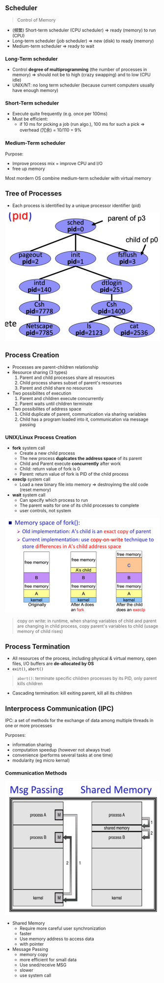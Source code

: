 ## Scheduler

> Control of Memory

- (頻繁) Short-term scheduler (CPU scheduler) => ready (memory) to run (CPU)
- Long-term scheduler (job scheduler) => new (disk) to ready (memory)
- Medium-term scheduler => ready to wait

### Long-Term scheduler

- Control **degree of multiprogramming** (the number of processes in memory) => should not be to high (crazy swapping) and to low (CPU idle)
- UNIX/NT: no long term scheduler (because current computers usually have enough memory)

### Short-Term scheduler

- Execute quite frequently (e.g. once per 100ms)
- Must be efficient:
  - if 10 ms for picking a job (run algo.), 100 ms for such a pick => overhead (冗余) = 10/110 = 9%

### Medium-Term scheduler

Purpose:

- Improve process mix = improve CPU and I/O
- free up memory

Most mordern OS combine medium-term scheduler with virtual memory

## Tree of Processes

- Each process is identified by a unique processor identifier (pid)

![Tree of Processes](../images/tree-of-processes.png)

## Process Creation

- Processes are parent-children relationship
- Resource sharing (3 types)
  1. Parent and child processes share all resources
  2. Child process shares subset of parent's resources
  3. Parent and child share no resources
- Two possibilites of execution
  1. Parent and children execute concurrently
  2. Parent waits until children terminate
- Two possibilites of address space
  1. Child duplicate of parent, communication via sharing variables
  2. Child has a program loaded into it, communication via message passing

### UNIX/Linux Process Creation

- **fork** system call
  - Create a new child process
  - The new process **duplcates the address space** of its parent
  - Child and Parent execute **concurrently** after work
  - Child: return value of fork is 0
  - Parent: return value of fork is PID of the child process
- **execlp** system call
  - Load a new binary file into memory => destroyinng the old code (reset memory)
- **wait** system call
  - Can specify which process to run
  - The parent waits for one of its child processes to complete
  - user controls, not system

![Linux fork process](../images/linux-fork-process.png)

> copy on write: in runtime, when sharing variables of child and parent are changing in child process, copy parent's variables to child (usage memory of child rises)

## Process Termination

- All resources of the process, including physical & virtual memory, open files, I/O buffers are **de-allocated by OS**
- `exit()`, `abort()`

> `abort()`: terminate specific children processes by its PID, only parent kills children

- Cascading termination: kill exiting parent, kill all its children

## Interprocess Communication (IPC)

IPC: a set of methods for the exchange of data among multiple threads in one or more processes

Purposes:

- information sharing
- computation speedup (however not always true)
- convenience (performs several tasks at one time)
- modularity (eg micro kernal)

### Communication Methods

![Process Communication methods](../images//process-communication-methods.png)

- Shared Memory
  - Require more careful user synchronization
  - faster
  - Use memory address to access data
  - with pointer
- Message Passing
  - memory copy
  - more efficient for small data
  - Use sned/receive MSG
  - slower
  - use system call
